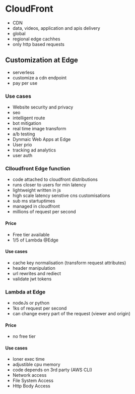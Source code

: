 # CloudFront
- CDN
- data, videos, application and apis delivery
- global
- regional edge cachhes
- only http based requests

## Customization at Edge
- serverless
- customize a cdn endpoint
- pay per use
### Use cases
- Website security and privacy
- seo
- intelligent route
- bot mitigation
- real time image transform
- a/b testing
- Dynmaic Web Apps at Edge
- User prio
- tracking ad analytics
- user auth 
### Clloudfront Edge function
- code attached to cloudfront distributions
- runs closer to users for min latency
- lightweight written in js
- high scale latency senstive cns customisations
- sub ms startuptimes
- managed in cloudfront
- millions of request per second
#### Price
- Free tier available
- 1/5 of Lambda @Edge
#### Use cases
- cache key normalisation (transform request attributes)
- header manipulation
- url rewrites and rediect
- validate jwt tokens
### Lambda at Edge
- nodeJs or python
- 1ks of request per second
- can change every part of the request (viewer and origin)
#### Price
- no free tier
#### Use cases
- loner exec time
- adjustible cpu memory
- code depends on 3rd party (AWS CLI)
- Network access
- File System Access
- Http Body Access